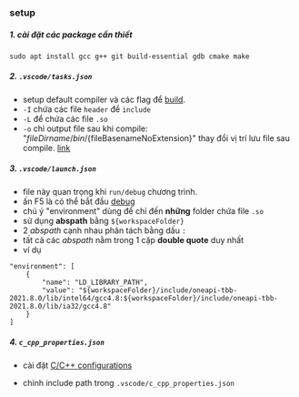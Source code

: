 ### setup

##### 1. cài đặt các package cần thiết 
```sudo apt install gcc g++ git build-essential gdb cmake make```

##### 2. `.vscode/tasks.json` 
* setup default compiler và các flag để [build](https://code.visualstudio.com/docs/cpp/config-linux#_run-helloworldcpp).
* `-I` chứa các file `header` để `include`
* `-L` để chứa các file `.so`
* `-o` chỉ output file sau khi compile: "${fileDirname}/bin/${fileBasenameNoExtension}" thay đổi vị trí lưu file sau compile. [link](https://www.youtube.com/watch?v=9pjBseGfEPU)
##### 3. `.vscode/launch.json` 
* file này quan trọng khi `run/debug` chương trình.
* ấn F5 là có thể bắt đầu [debug](https://devblogs.microsoft.com/cppblog/visual-studio-code-c-c-extension-july-2019-update/)
* chú ý "environment" dùng để chỉ đến **những** folder chứa file `.so`
* sử dụng **abspath** bằng `${workspaceFolder}`
* 2 *abspath* cạnh nhau phân tách bằng dấu `:`
* tất cả các *abspath* nằm trong 1 cặp **double quote** duy nhất
* ví dụ
```
"environment": [
    {
        "name": "LD_LIBRARY_PATH", 
        "value": "${workspaceFolder}/include/oneapi-tbb-2021.8.0/lib/intel64/gcc4.8:${workspaceFolder}/include/oneapi-tbb-2021.8.0/lib/ia32/gcc4.8"
    }
]
```
##### 4. `c_cpp_properties.json`
* cài đặt [C/C++ configurations](https://code.visualstudio.com/docs/cpp/config-linux#_cc-configurations)

* chỉnh include path trong `.vscode/c_cpp_properties.json`

